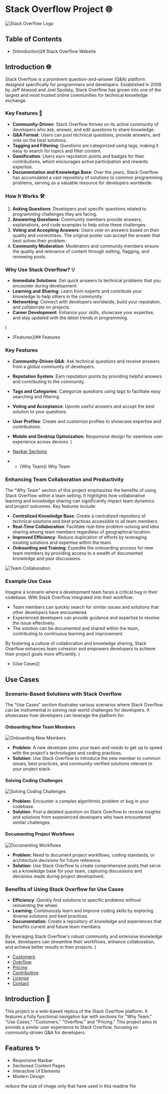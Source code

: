 # Stack Overflow Project 🌐

![Stack Overflow Logo](https://upload.wikimedia.org/wikipedia/commons/e/ef/Stack_Overflow_icon.svg)


## Table of Contents
- [Introduction](# Stack Overflow Website



## Introduction 🌐

Stack Overflow is a prominent question-and-answer (Q&A) platform designed specifically for programmers and developers. Established in 2008 by Jeff Atwood and Joel Spolsky, Stack Overflow has grown into one of the largest and most trusted online communities for technical knowledge exchange.

### Key Features 🚀

- **Community-Driven**: Stack Overflow thrives on its active community of developers who ask, answer, and edit questions to share knowledge.
- **Q&A Format**: Users can post technical questions, provide answers, and vote on the best solutions.
- **Tagging and Filtering**: Questions are categorized using tags, making it easy to search for topics and filter content.
- **Gamification**: Users earn reputation points and badges for their contributions, which encourages active participation and rewards expertise.
- **Documentation and Knowledge Base**: Over the years, Stack Overflow has accumulated a vast repository of solutions to common programming problems, serving as a valuable resource for developers worldwide.

### How It Works 🛠️

1. **Asking Questions**: Developers post specific questions related to programming challenges they are facing.
2. **Answering Questions**: Community members provide answers, explanations, and code examples to help solve these challenges.
3. **Voting and Accepting Answers**: Users vote on answers based on their quality and correctness. The original poster can accept the answer that best solves their problem.
4. **Community Moderation**: Moderators and community members ensure the quality and relevance of content through editing, flagging, and reviewing posts.

### Why Use Stack Overflow? 💡

- **Immediate Solutions**: Get quick answers to technical problems that you encounter during development.
- **Learning and Sharing**: Learn from experts and contribute your knowledge to help others in the community.
- **Networking**: Connect with developers worldwide, build your reputation, and collaborate on projects.
- **Career Development**: Enhance your skills, showcase your expertise, and stay updated with the latest trends in programming.


)


- [Features](## Features

### Key Features

- **Community-Driven Q&A**: Ask technical questions and receive answers from a global community of developers.
- **Reputation System**: Earn reputation points by providing helpful answers and contributing to the community.
- **Tags and Categories**: Categorize questions using tags to facilitate easy searching and filtering.
- **Voting and Acceptance**: Upvote useful answers and accept the best solution to your questions.
- **User Profiles**: Create and customize profiles to showcase expertise and contributions.
- **Mobile and Desktop Optimization**: Responsive design for seamless user experience across devices.
)

- [Navbar Sections](#navbar-sections)
- 
  - [Why Team]( Why Team

### Enhancing Team Collaboration and Productivity

The "Why Team" section of this project emphasizes the benefits of using Stack Overflow within a team setting. It highlights how collaborative learning and knowledge sharing can significantly impact team dynamics and project outcomes. Key features include:

- **Centralized Knowledge Base**: Create a centralized repository of technical solutions and best practices accessible to all team members.
- **Real-Time Collaboration**: Facilitate real-time problem-solving and idea sharing among team members regardless of geographical location.
- **Improved Efficiency**: Reduce duplication of efforts by leveraging existing solutions and expertise within the team.
- **Onboarding and Training**: Expedite the onboarding process for new team members by providing access to a wealth of documented knowledge and past discussions.

![Team Collaboration](https://via.placeholder.com/800x400.png?text=Team+Collaboration)

### Example Use Case

Imagine a scenario where a development team faces a critical bug in their codebase. With Stack Overflow integrated into their workflow:

- Team members can quickly search for similar issues and solutions that other developers have encountered.
- Experienced developers can provide guidance and expertise to resolve the issue effectively.
- The solution can be documented and shared within the team, contributing to continuous learning and improvement.

By fostering a culture of collaboration and knowledge sharing, Stack Overflow enhances team cohesion and empowers developers to achieve their project goals more efficiently.
)


  - [Use Cases](
## Use Cases

### Scenario-Based Solutions with Stack Overflow

The "Use Cases" section illustrates various scenarios where Stack Overflow can be instrumental in solving real-world challenges for developers. It showcases how developers can leverage the platform for:

#### Onboarding New Team Members

![Onboarding New Members](https://via.placeholder.com/800x400.png?text=Onboarding+New+Members)

- **Problem**: A new developer joins your team and needs to get up to speed with the project's technologies and coding practices.
- **Solution**: Use Stack Overflow to introduce the new member to common issues, best practices, and community-verified solutions relevant to your project stack.

#### Solving Coding Challenges

![Solving Coding Challenges](https://via.placeholder.com/800x400.png?text=Solving+Coding+Challenges)

- **Problem**: Encounter a complex algorithmic problem or bug in your codebase.
- **Solution**: Post a detailed question on Stack Overflow to receive insights and solutions from experienced developers who have encountered similar challenges.

#### Documenting Project Workflows

![Documenting Workflows](https://via.placeholder.com/800x400.png?text=Documenting+Workflows)

- **Problem**: Need to document project workflows, coding standards, or architecture decisions for future reference.
- **Solution**: Use Stack Overflow to create comprehensive posts that serve as a knowledge base for your team, capturing discussions and decisions made during project development.

### Benefits of Using Stack Overflow for Use Cases

- **Efficiency**: Quickly find solutions to specific problems without reinventing the wheel.
- **Learning**: Continuously learn and improve coding skills by exploring diverse solutions and best practices.
- **Documentation**: Create a repository of knowledge and experiences that benefits current and future team members.

By leveraging Stack Overflow's robust community and extensive knowledge base, developers can streamline their workflows, enhance collaboration, and achieve better results in their projects.
) 
  - [Customers](#customers)
  - [Overflow](#overflow)
  - [Pricing](#pricing)
- [Contributing](#contributing)
- [License](#license)
- [Contact](#contact)

## Introduction 📖

This project is a web-based replica of the Stack Overflow platform. It features a fully functional navigation bar with sections for "Why Team," "Use Cases," "Customers," "Overflow," and "Pricing." This project aims to provide a similar user experience to Stack Overflow, focusing on community-driven Q&A for developers.

## Features ✨

- Responsive Navbar
- Sectioned Content Pages
- Interactive UI Elements
- Modern Design

reduce the size of image only  that have used in this readme file
